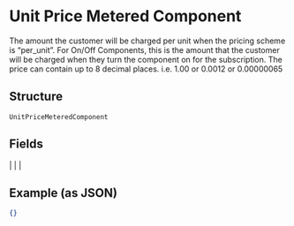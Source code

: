 
# Unit Price Metered Component

The amount the customer will be charged per unit when the pricing scheme is “per_unit”. For On/Off Components, this is the amount that the customer will be charged when they turn the component on for the subscription. The price can contain up to 8 decimal places. i.e. 1.00 or 0.0012 or 0.00000065

## Structure

`UnitPriceMeteredComponent`

## Fields

|  |
| 

## Example (as JSON)

```json
{}
```

